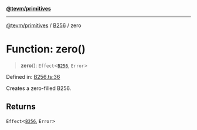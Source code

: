 [**@tevm/primitives**](../../../README.md)

***

[@tevm/primitives](../../../globals.md) / [B256](../README.md) / zero

# Function: zero()

> **zero**(): `Effect`\<[`B256`](../type-aliases/B256.md), `Error`\>

Defined in: [B256.ts:36](https://github.com/evmts/tevm-monorepo/blob/main/packages/primitives/src/B256.ts#L36)

Creates a zero-filled B256.

## Returns

`Effect`\<[`B256`](../type-aliases/B256.md), `Error`\>
